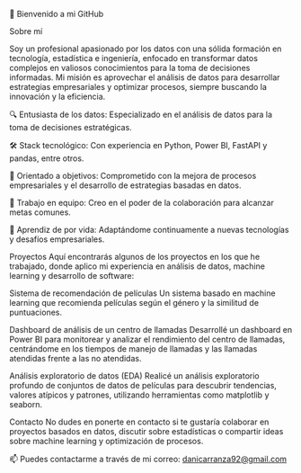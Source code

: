 
👋 Bienvenido a mi GitHub

Sobre mí

Soy un profesional apasionado por los datos con una sólida formación en tecnología, estadística e ingeniería, enfocado en transformar datos complejos en valiosos conocimientos para la toma de decisiones informadas. Mi misión es aprovechar el análisis de datos para desarrollar estrategias empresariales y optimizar procesos, siempre buscando la innovación y la eficiencia.

🔍 Entusiasta de los datos: Especializado en el análisis de datos para la toma de decisiones estratégicas.

🛠️ Stack tecnológico: Con experiencia en Python, Power BI, FastAPI y pandas, entre otros.

🎯 Orientado a objetivos: Comprometido con la mejora de procesos empresariales y el desarrollo de estrategias basadas en datos.

🤝 Trabajo en equipo: Creo en el poder de la colaboración para alcanzar metas comunes.

🌱 Aprendiz de por vida: Adaptándome continuamente a nuevas tecnologías y desafíos empresariales.

Proyectos
Aquí encontrarás algunos de los proyectos en los que he trabajado, donde aplico mi experiencia en análisis de datos, machine learning y desarrollo de software:

Sistema de recomendación de películas
Un sistema basado en machine learning que recomienda películas según el género y la similitud de puntuaciones.

Dashboard de análisis de un centro de llamadas
Desarrollé un dashboard en Power BI para monitorear y analizar el rendimiento del centro de llamadas, centrándome en los tiempos de manejo de llamadas y las llamadas atendidas frente a las no atendidas.

Análisis exploratorio de datos (EDA)
Realicé un análisis exploratorio profundo de conjuntos de datos de películas para descubrir tendencias, valores atípicos y patrones, utilizando herramientas como matplotlib y seaborn.

Contacto
No dudes en ponerte en contacto si te gustaría colaborar en proyectos basados en datos, discutir sobre estadísticas o compartir ideas sobre machine learning y optimización de procesos.

 📫 Puedes contactarme a través de mi correo: danicarranza92@gmail.com

